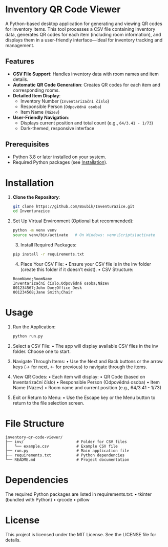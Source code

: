 # Inventory QR Code Viewer

A Python-based desktop application for generating and viewing QR codes for inventory items. This tool processes a CSV file containing inventory data, generates QR codes for each item (including room information), and displays them in a user-friendly interface—ideal for inventory tracking and management.

## Features

- **CSV File Support**: Handles inventory data with room names and item details.
- **Automatic QR Code Generation**: Creates QR codes for each item and corresponding rooms.
- **Detailed Item Display**:
  - Inventory Number (`Inventarizační číslo`)
  - Responsible Person (`Odpovědná osoba`)
  - Item Name (`Název`)
- **User-Friendly Navigation**:
  - Displays current position and total count (e.g., `64/3.41 - 1/73`)
  - Dark-themed, responsive interface

## Prerequisites

- Python 3.8 or later installed on your system.
- Required Python packages (see [Installation](#installation)).

# Installation

1. **Clone the Repository**:

	```bash
	git clone https://github.com/Boubik/Inventurazice.git
	cd Inventurazice
	```

2.	Set Up Virtual Environment (Optional but recommended):

	```bash
	python -m venv venv
	source venv/bin/activate   # On Windows: venv\Scripts\activate
	```

	3.	Install Required Packages:

	```bash
	pip install -r requirements.txt
	```


	4.	Place Your CSV File:
		•	Ensure your CSV file is in the inv folder (create this folder if it doesn’t exist).
		•	CSV Structure:

	```csv
	RoomName;RoomName
	Inventarizační číslo;Odpovědná osoba;Název
	001234567;John Doe;Office Desk
	001234568;Jane Smith;Chair
	```



# Usage

1.	Run the Application:

	```bash
	python run.py
	```


2.	Select a CSV File:
	•	The app will display available CSV files in the inv folder. Choose one to start.
3.	Navigate Through Items:
	•	Use the Next and Back buttons or the arrow keys (→ for next, ← for previous) to navigate through the items.
4.	View QR Codes:
	•	Each item will display:
	•	QR Code (based on Inventarizační číslo)
	•	Responsible Person (Odpovědná osoba)
	•	Item Name (Název)
	•	Room name and current position (e.g., 64/3.41 - 1/73)
5.	Exit or Return to Menu:
	•	Use the Escape key or the Menu button to return to the file selection screen.

# File Structure

```
inventory-qr-code-viewer/
├── inv/                       # Folder for CSV files
│   └── example.csv            # Example CSV file
├── run.py                     # Main application file
├── requirements.txt           # Python dependencies
└── README.md                  # Project documentation
```

# Dependencies

The required Python packages are listed in requirements.txt:
	•	tkinter (bundled with Python)
	•	qrcode
	•	pillow

# License

This project is licensed under the MIT License. See the LICENSE file for details.